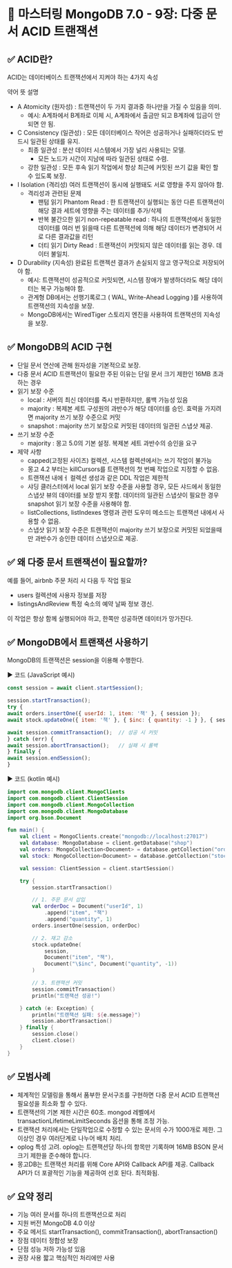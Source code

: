 # 📘 마스터링 MongoDB 7.0 - 9장: 다중 문서 ACID 트랜잭션 #

## ✅ ACID란?
ACID는 데이터베이스 트랜잭션에서 지켜야 하는 4가지 속성

약어	뜻	설명
- A	Atomicity (원자성) : 트랜잭션이 두 가지 결과중 하나만을 가질 수 있음을 의미.
  - 예시: A계좌에서 B계좌로 이체 시, A계좌에서 출금만 되고 B계좌에 입금이 안 되면 안 됨.
- C	Consistency (일관성) : 모든 데이터베이스 작어은 성공하거나 실패하더라도 반드시 일관된 상태를 유지.
  - 최종 일관성 : 분산 데이터 시스템에서 가장 널리 사용되는 모델. 
    - 모든 노드가 시간이 지남에 따라 일관된 상태로 수렴.
  - 강한 일관성 : 모든 후속 읽기 작업에서 항상 최근에 커밋된 쓰기 값을 확인 할 수 있도록 보장.
- I	Isolation (격리성)	여러 트랜잭션이 동시에 실행돼도 서로 영향을 주지 않아야 함. 
  - 격리성과 관련된 문제
    - 팬텀 읽기 Phantom Read : 한 트랜잭션이 실행되는 동안 다른 트랜잭션이 해당 결과 세트에 영향을 주는 데이터를 추가/삭제
    - 반복 불간으한 읽기 non-repeatable read : 하나의 트랜잭션에서 동일한 데이터를 여러 번 읽을때 다른 트랜잭션에 의해 해당 데이터가 변경되어 서로 다른 결과값을 리턴
    - 더티 읽기 Dirty Read : 트랜잭션이 커밋되지 않은 데이터를 읽는 경우. 데이터 불일치.
- D	Durability (지속성)	완료된 트랜젝션 결과가 손실되지 않고 영구적으로 저장되어야 함.
  - 예시: 트랜잭션이 성공적으로 커밋되면, 시스템 장애가 발생하더라도 해당 데이터는 복구 가능해야 함.
  - 관계형 DB에서는 선행기록로그 ( WAL, Write-Ahead Logging )를 사용하여 트랜잭션의 지속성을 보장.
  - MongoDB에서는 WiredTiger 스토리지 엔진을 사용하여 트랜잭션의 지속성을 보장.

## ✅ MongoDB의 ACID 구현
- 단일 문서 연산에 관해 원자성을 기본적으로 보장.
- 다중 문서 ACID 트랜잭션이 필요한 주된 이유는 단일 문서 크기 제한인 16MB 초과하는 경우
- 읽기 보장 수준
  - local : 서버의 최신 데이터를 즉시 반환하지만, 롤백 가능성 있음
  - majority : 복제본 세트 구성원의 과반수가 해당 데이터를 승인. 효력을 가지려면 majority 쓰기 보장 수준으로 커밋 
  - snapshot : majority 쓰기 보장으로 커밋된 데이터의 일관된 스냅샷 제공.
- 쓰기 보장 수준
  - majority : 몽고 5.0의 기본 설정. 복제본 세트 과반수의 승인을 요구
- 제약 사항
  - capped(고정된 사이즈) 컬렉션, 시스템 컬렉션에서는 쓰기 작업이 불가능
  - 몽고 4.2 부터는 killCursors를 트랜잭션의 첫 번째 작업으로 지정할 수 없음.
  - 트랜잭션 내에ㅓ 컬렉션 생성과 같은 DDL 작업은 제한적
  - 샤딩 클러스터에서 local 읽기 보장 수준을 사용할 경우, 모든 샤드에서 동일한 스냅샷 뷰의 데이터를 보장 받지 못함. 데이터의 일관된 스냅샷이 필요한 경우 snapshot 읽기 보장 수준을 사용해야 함.
  - listCollections, listIndexes 명령과 관련 도우미 메소드는 트랜잭션 내에서 사용할 수 없음.
  - 스냅샷 읽기 보장 수준은 트랜잭션이 majority 쓰기 보장으로 커밋된 되었을때만 과반수가 승인한 데이터 스냅샷으로 제공.

## ✅ 왜 다중 문서 트랜잭션이 필요할까?
예를 들어, airbnb 주문 처리 시 다음 두 작업 필요
- users 컬렉션에 사용자 정보를 저장
- listingsAndReview 특정 숙소의 예약 날짜 정보 갱신.

이 작업은 항상 함께 실행되어야 하고, 한쪽만 성공하면 데이터가 망가진다.

## ✅ MongoDB에서 트랜잭션 사용하기
MongoDB의 트랜잭션은 session을 이용해 수행한다.

▶ 코드 (JavaScript 예시)
```javascript
const session = await client.startSession();

session.startTransaction();
try {
await orders.insertOne({ userId: 1, item: '책' }, { session });
await stock.updateOne({ item: '책' }, { $inc: { quantity: -1 } }, { session });

await session.commitTransaction();  // 성공 시 커밋
} catch (err) {
await session.abortTransaction();   // 실패 시 롤백
} finally {
await session.endSession();
}
```

▶ 코드 (kotlin 예시)
```kotlin
import com.mongodb.client.MongoClients
import com.mongodb.client.ClientSession
import com.mongodb.client.MongoCollection
import com.mongodb.client.MongoDatabase
import org.bson.Document

fun main() {
    val client = MongoClients.create("mongodb://localhost:27017")
    val database: MongoDatabase = client.getDatabase("shop")
    val orders: MongoCollection<Document> = database.getCollection("orders")
    val stock: MongoCollection<Document> = database.getCollection("stock")

    val session: ClientSession = client.startSession()

    try {
        session.startTransaction()

        // 1. 주문 문서 삽입
        val orderDoc = Document("userId", 1)
            .append("item", "책")
            .append("quantity", 1)
        orders.insertOne(session, orderDoc)

        // 2. 재고 감소
        stock.updateOne(
            session,
            Document("item", "책"),
            Document("\$inc", Document("quantity", -1))
        )

        // 3. 트랜잭션 커밋
        session.commitTransaction()
        println("트랜잭션 성공!")

    } catch (e: Exception) {
        println("트랜잭션 실패: ${e.message}")
        session.abortTransaction()
    } finally {
        session.close()
        client.close()
    }
}
```



## ✅ 모범사례
- 체계적인 모델링을 통해서 품부한 문서구조를 구현하면 다중 문서 ACID 트랜잭션 필요성을 최소화 할 수 있다.
- 트랜잭션의 기본 제한 시간은 60초. mongod 레벨에서 transactionLifetimeLimitSeconds 옵션을 통해 조정 가능.
- 트랜잭션 처리에서는 단일작업으로 수정할 수 있는 문서의 수가 1000개로 제한. 그 이상인 경우 여러단계로 나누어 배치 처리.
- oplog 특성 고려. oplog는 트랜잭션당 하나의 항목만 기록하며 16MB BSON 문서 크기 제한을 준수해야 합니다.
- 몽고DB는 트랜잭션 처리를 위해 Core API와 Callback API를 제공. Callback API가 더 포괄적인 기능을 제공하여 선호 된다. 최적화됨.

## ✅ 요약 정리
- 기능	여러 문서를 하나의 트랜잭션으로 처리
- 지원 버전	MongoDB 4.0 이상
- 주요 메서드	startTransaction(), commitTransaction(), abortTransaction()
- 장점	데이터 정합성 보장
- 단점	성능 저하 가능성 있음
- 권장 사용	짧고 핵심적인 처리에만 사용

